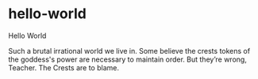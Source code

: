 # hello-world

Hello World

Such a brutal irrational world we live in.
Some believe the crests tokens of the goddess's power are necessary to maintain order.
But they’re wrong, Teacher. 
The Crests are to blame.
